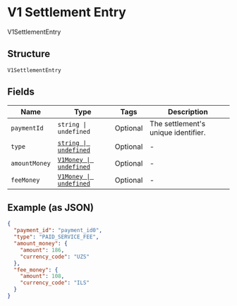 
# V1 Settlement Entry

V1SettlementEntry

## Structure

`V1SettlementEntry`

## Fields

| Name | Type | Tags | Description |
|  --- | --- | --- | --- |
| `paymentId` | `string \| undefined` | Optional | The settlement's unique identifier. |
| `type` | [`string \| undefined`](../../doc/models/v1-settlement-entry-type.md) | Optional | - |
| `amountMoney` | [`V1Money \| undefined`](../../doc/models/v1-money.md) | Optional | - |
| `feeMoney` | [`V1Money \| undefined`](../../doc/models/v1-money.md) | Optional | - |

## Example (as JSON)

```json
{
  "payment_id": "payment_id0",
  "type": "PAID_SERVICE_FEE",
  "amount_money": {
    "amount": 186,
    "currency_code": "UZS"
  },
  "fee_money": {
    "amount": 108,
    "currency_code": "ILS"
  }
}
```

